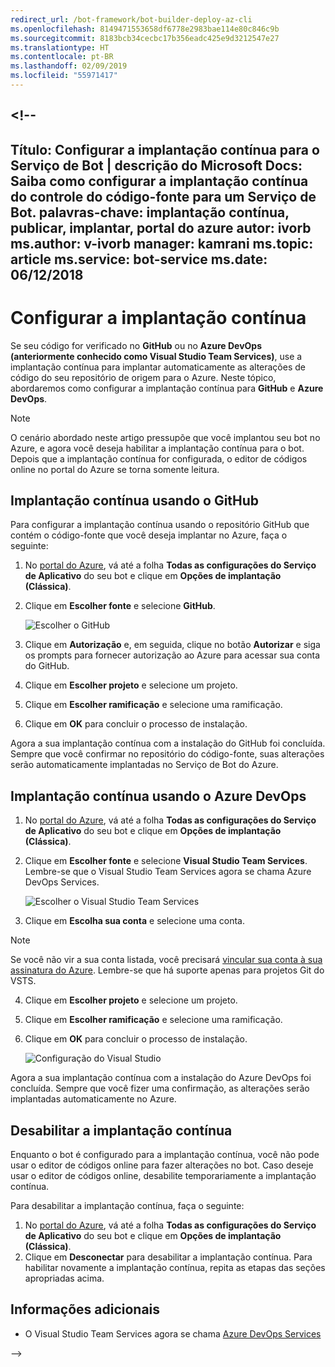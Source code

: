 ```yaml
---
redirect_url: /bot-framework/bot-builder-deploy-az-cli
ms.openlocfilehash: 8149471553658df6778e2983bae114e80c846c9b
ms.sourcegitcommit: 8183bcb34cecbc17b356eadc425e9d3212547e27
ms.translationtype: HT
ms.contentlocale: pt-BR
ms.lasthandoff: 02/09/2019
ms.locfileid: "55971417"
---
```

<a name="--"></a><!--
---
Título: Configurar a implantação contínua para o Serviço de Bot | descrição do Microsoft Docs: Saiba como configurar a implantação contínua do controle do código-fonte para um Serviço de Bot. palavras-chave: implantação contínua, publicar, implantar, portal do azure autor: ivorb ms.author: v-ivorb manager: kamrani ms.topic: article ms.service: bot-service ms.date: 06/12/2018
---

# <a name="set-up-continuous-deployment"></a>Configurar a implantação contínua
Se seu código for verificado no **GitHub** ou no **Azure DevOps (anteriormente conhecido como Visual Studio Team Services)**, use a implantação contínua para implantar automaticamente as alterações de código do seu repositório de origem para o Azure. Neste tópico, abordaremos como configurar a implantação contínua para **GitHub** e **Azure DevOps**.

> [!NOTE]
> O cenário abordado neste artigo pressupõe que você implantou seu bot no Azure, e agora você deseja habilitar a implantação contínua para o bot. Depois que a implantação contínua for configurada, o editor de códigos online no portal do Azure se torna somente leitura.

## <a name="continuous-deployment-using-github"></a>Implantação contínua usando o GitHub

Para configurar a implantação contínua usando o repositório GitHub que contém o código-fonte que você deseja implantar no Azure, faça o seguinte:

1. No [portal do Azure](https://portal.azure.com), vá até a folha **Todas as configurações do Serviço de Aplicativo** do seu bot e clique em **Opções de implantação (Clássica)**. 

1. Clique em **Escolher fonte** e selecione **GitHub**.

   ![Escolher o GitHub](~/media/azure-bot-build/continuous-deployment-setup-github.png)

1. Clique em **Autorização** e, em seguida, clique no botão **Autorizar** e siga os prompts para fornecer autorização ao Azure para acessar sua conta do GitHub.

1. Clique em **Escolher projeto** e selecione um projeto.

1. Clique em **Escolher ramificação** e selecione uma ramificação.

1. Clique em **OK** para concluir o processo de instalação.

Agora a sua implantação contínua com a instalação do GitHub foi concluída. Sempre que você confirmar no repositório do código-fonte, suas alterações serão automaticamente implantadas no Serviço de Bot do Azure.

## <a name="continuous-deployment-using-azure-devops"></a>Implantação contínua usando o Azure DevOps

1. No [portal do Azure](https://portal.azure.com), vá até a folha **Todas as configurações do Serviço de Aplicativo** do seu bot e clique em **Opções de implantação (Clássica)**. 
2. Clique em **Escolher fonte** e selecione **Visual Studio Team Services**. Lembre-se que o Visual Studio Team Services agora se chama Azure DevOps Services.

   ![Escolher o Visual Studio Team Services](~/media/azure-bot-build/continuous-deployment-setup-vs.png)

3. Clique em **Escolha sua conta** e selecione uma conta.

> [!NOTE]
> Se você não vir a sua conta listada, você precisará [vincular sua conta à sua assinatura do Azure](https://docs.microsoft.com/en-us/azure/devops/organizations/accounts/connect-organization-to-azure-ad?view=vsts&tabs=new-nav). Lembre-se que há suporte apenas para projetos Git do VSTS.

4. Clique em **Escolher projeto** e selecione um projeto.
5. Clique em **Escolher ramificação** e selecione uma ramificação.
6. Clique em **OK** para concluir o processo de instalação.

   ![Configuração do Visual Studio](~/media/azure-bot-build/continuous-deployment-setup-vs-configuration.png)

Agora a sua implantação contínua com a instalação do Azure DevOps foi concluída. Sempre que você fizer uma confirmação, as alterações serão implantadas automaticamente no Azure.

## <a name="disable-continuous-deployment"></a>Desabilitar a implantação contínua

Enquanto o bot é configurado para a implantação contínua, você não pode usar o editor de códigos online para fazer alterações no bot. Caso deseje usar o editor de códigos online, desabilite temporariamente a implantação contínua.

Para desabilitar a implantação contínua, faça o seguinte:
1. No [portal do Azure](https://portal.azure.com), vá até a folha **Todas as configurações do Serviço de Aplicativo** do seu bot e clique em **Opções de implantação (Clássica)**. 
2. Clique em **Desconectar** para desabilitar a implantação contínua. Para habilitar novamente a implantação contínua, repita as etapas das seções apropriadas acima.

## <a name="additional-information"></a>Informações adicionais
- O Visual Studio Team Services agora se chama [Azure DevOps Services](https://docs.microsoft.com/en-us/azure/devops/?view=vsts)


-->
